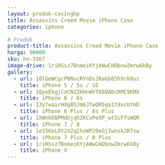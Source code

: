 ```yaml
---
layout: produk-casinghp
title: Assassins Creed Movie iPhone Case
categories: iphone

# Produk
product-title: Assassins Creed Movie iPhone Case
harga: 90000
sku: hn-3367
image-drive: 1riHSsz7BnmeiKYjAWwCHObnwZmrw6kBy
gallery:
  - url: 10lGeWCgcPBNvcRYnDsJRaGb65h9rH9uz
    title: iPhone 5 / 5s / SE
  - url: 1QyoEkgjCoCNZZKHnWVT08OADcRMC9KMX
    title: iPhone 6 / 6s
  - url: 13y7wairHXgB5Jm6JTwQR5qa1t9xcUYmD
    title: iPhone 6 Plus / 6s Plus
  - url: 1XWnkEBPMdUjqhZKCvPeXP_wt5iFTsWQR
    title: iPhone 7 / 8
  - url: 1e15KeLOY2XZqIhvWP20eGjIwnsk2R7sw
    title: iPhone 7 Plus / 8 Plus
  - url: 1riHSsz7BnmeiKYjAWwCHObnwZmrw6kBy
    title: iPhone X
---
```

